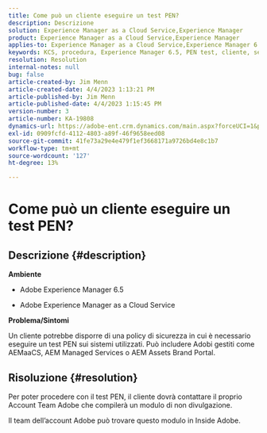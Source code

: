 ```yaml
---
title: Come può un cliente eseguire un test PEN?
description: Descrizione
solution: Experience Manager as a Cloud Service,Experience Manager
product: Experience Manager as a Cloud Service,Experience Manager
applies-to: Experience Manager as a Cloud Service,Experience Manager 6.5
keywords: KCS, procedura, Experience Manager 6.5, PEN test, cliente, servizio cloud Experience Manager, AEM
resolution: Resolution
internal-notes: null
bug: false
article-created-by: Jim Menn
article-created-date: 4/4/2023 1:13:21 PM
article-published-by: Jim Menn
article-published-date: 4/4/2023 1:15:45 PM
version-number: 3
article-number: KA-19808
dynamics-url: https://adobe-ent.crm.dynamics.com/main.aspx?forceUCI=1&pagetype=entityrecord&etn=knowledgearticle&id=4c121076-ead2-ed11-a7c7-6045bd006b4b
exl-id: 0909fcfd-4112-4803-a89f-46f9658eed08
source-git-commit: 41fe73a29e4e479f1ef3668171a9726bd4e8c1b7
workflow-type: tm+mt
source-wordcount: '127'
ht-degree: 13%

---
```


# Come può un cliente eseguire un test PEN?

## Descrizione {#description}


<b>Ambiente</b>

- Adobe Experience Manager 6.5

- Adobe Experience Manager as a Cloud Service

<b>Problema/Sintomi</b>

Un cliente potrebbe disporre di una policy di sicurezza in cui è necessario eseguire un test PEN sui sistemi utilizzati. Può includere Adobi gestiti come AEMaaCS, AEM Managed Services o AEM Assets Brand Portal.


## Risoluzione {#resolution}


Per poter procedere con il test PEN, il cliente dovrà contattare il proprio Account Team Adobe che compilerà un modulo di non divulgazione.

Il team dell’account Adobe può trovare questo modulo in Inside Adobe.
